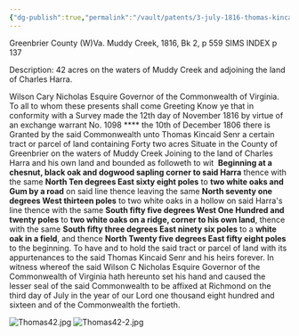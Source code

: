```yaml
---
{"dg-publish":true,"permalink":"/vault/patents/3-july-1816-thomas-kincaid-sr-42-ac-patent/","tags":["Thomas-Kincaid","Muddy-Creek"]}
---
```


Greenbrier County (W)Va.
Muddy Creek, 1816, Bk 2, p 559 SIMS INDEX p 137

Description: 42 acres on the waters of Muddy Creek and adjoining the land of Charles Harra.

Wilson Cary Nicholas Esquire Governor of the Commonwealth of Virginia. To all to whom these presents shall come Greeting Know ye that in conformity with a Survey made the 12th day of November 1816 by virtue of an exchange warrant No. 1098 \*\*\*\* the 10th of December 1806 there is Granted by the said Commonwealth unto Thomas Kincaid Senr a certain tract or parcel of land containing Forty two acres Situate in the County of Greenbrier on the waters of Muddy Creek Joining to the land of Charles Harra and his own land and bounded as followeth to wit  **Beginning at a chesnut, black oak and dogwood sapling corner to said Harra** thence with the same **North Ten degrees East sixty eight poles** to **two white oaks and Gum by a road** on said line thence leaving the same **North seventy one degrees West thirteen poles** to two white oaks in a hollow on said Harra's line thence with the same **South fifty five degrees West One Hundred and twenty poles** to **two white oaks on a ridge, corner to his own land**, thence with the same **South fifty three degrees East ninety six poles** to a **white oak in a field**, and thence **North Twenty five degrees East fifty eight poles** to the beginning. To have and to hold the said tract or parcel of land with its appurtenances to the said Thomas Kincaid Senr and his heirs forever. In witness whereof the said Wilson C Nicholas Esquire Governor of the Commonwealth of Virginia hath hereunto set his hand and caused the lesser seal of the said Commonwealth to be affixed at Richmond on the third day of July in the year of our Lord one thousand eight hundred and sixteen and of the Commonwealth the fortieth.

![Thomas42.jpg](/img/user/assets/3_July_1816_Thomas_Kincaid_Sr._42_Ac_Patent.resources/Thomas42.jpg)
![Thomas42-2.jpg](/img/user/assets/3_July_1816_Thomas_Kincaid_Sr._42_Ac_Patent.resources/Thomas42-2.jpg)
